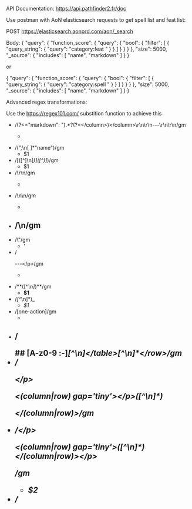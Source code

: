 API Documentation: https://api.pathfinder2.fr/doc

Use postman with AoN elasticsearch requests to get spell list and feat list:

POST https://elasticsearch.aonprd.com/aon/_search

Body: 
{
    "query": {
        "function_score": {
            "query": {
                "bool": {
                    "filter": [
                        {
                            "query_string": {
                                "query": "category:feat "
                            }
                        }
                    ]
                }
            }
        }
    },
    "size": 5000,
    "_source": {
        "includes": [
            "name",
            "markdown"
        ]
    }
}

or 

{
    "query": {
        "function_score": {
            "query": {
                "bool": {
                    "filter": [
                        {
                            "query_string": {
                                "query": "category:spell "
                            }
                        }
                    ]
                }
            }
        }
    },
    "size": 5000,
    "_source": {
        "includes": [
            "name",
            "markdown"
        ]
    }
}

Advanced regex transformations:

Use the https://regex101.com/ substition function to achieve this

  - /(?<="markdown": ").*?(?=<\/column>)<\/column>\\r\\n\\r\\n---\\r\\n\\r\\n/gm
    - <section class='content'><p>
  - /(",\n[ ]*"name")/gm
    - </section>$1
  - /\[([^]\n]*)]\([^)]*\)/gm
    - $1
  - /\\r\\n/gm
    - </p><p>
  - /\\n\\n/gm
    - </p><p>
  - /\\n/gm
    - 
  - /\\"/gm
    - '
  - /<p>---<\/p>/gm
    - </section><section class='content extra'>
  - /\*\*([^*\n]*)\*\*/gm
    - <strong>$1</strong>
  - _([^_\n]*)_
    - <em>$1</em>
  - /\[one-action]/gm
    - <actions string='Single Action' />
  - /<p>## [A-z0-9 :-]*<row gap='tiny'><table>[^\n]*<\/table>[^\n]*<\/row>/gm
    -
  - /<p><\/p><p><(column|row) gap='tiny'><\/p>([^\n]*)<p><\/(column|row)>/gm  <!-- For spells -->
  - /<\/p><p><(column|row) gap='tiny'>([^\n]*)<\/(column|row)><\/p><p>/gm <!-- For feats -->
    - $2
  - /<title level='[0-9]*'>([^<]*)<\/title>/gm
    - <strong>$1</strong>
  - /<document [^\n]* \/>/gm
    - 


Then go to https://jsonformatter.org/ with this filter string: hits.hits[*][{name: _source.name, description: _source.markdown}]s
